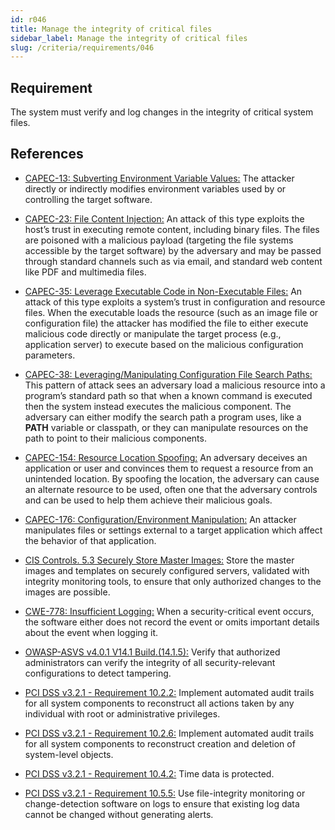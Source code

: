 ```yaml
---
id: r046
title: Manage the integrity of critical files
sidebar_label: Manage the integrity of critical files
slug: /criteria/requirements/046
---
```


## Requirement

The system must verify
and log changes in the integrity
of critical system files.

## References

- [CAPEC-13: Subverting Environment Variable Values:](https://capec.mitre.org/data/definitions/13.html)
  The attacker directly
  or indirectly modifies environment variables used
  by or controlling the target software.

- [CAPEC-23: File Content Injection:](https://capec.mitre.org/data/definitions/23.html)
  An attack of this type exploits
  the host’s trust in executing remote content,
  including binary files.
  The files are poisoned with a malicious payload
  (targeting the file systems accessible by the target software)
  by the adversary
  and may be passed through standard channels
  such as via email,
  and standard web content
  like PDF and multimedia files.

- [CAPEC-35: Leverage Executable Code in Non-Executable Files:](https://capec.mitre.org/data/definitions/35.html)
  An attack of this type exploits
  a system’s trust in configuration
  and resource files.
  When the executable loads the resource
  (such as an image file or configuration file)
  the attacker has modified the file
  to either execute malicious code directly
  or manipulate the target process
  (e.g., application server) to execute
  based on the malicious configuration parameters.

- [CAPEC-38: Leveraging/Manipulating Configuration File Search Paths:](https://capec.mitre.org/data/definitions/38.html)
  This pattern of attack
  sees an adversary load a malicious resource
  into a program’s standard path
  so that when a known command is executed
  then the system instead executes the malicious component.
  The adversary
  can either modify the search path a program uses,
  like a **PATH** variable or classpath,
  or they can manipulate resources
  on the path to point
  to their malicious components.

- [CAPEC-154: Resource Location Spoofing:](https://capec.mitre.org/data/definitions/154.html)
  An adversary deceives an application
  or user and convinces them to request a resource
  from an unintended location.
  By spoofing the location,
  the adversary can cause
  an alternate resource to be used,
  often one that the adversary controls
  and can be used to help them achieve
  their malicious goals.

- [CAPEC-176: Configuration/Environment Manipulation:](https://capec.mitre.org/data/definitions/176.html)
  An attacker manipulates files
  or settings external to a target application
  which affect the behavior
  of that application.

- [CIS Controls. 5.3 Securely Store Master Images:](https://www.cisecurity.org/controls/)
  Store the master images
  and templates on securely configured servers,
  validated with integrity monitoring tools,
  to ensure that only authorized changes
  to the images are possible.

- [CWE-778: Insufficient Logging:](https://cwe.mitre.org/data/definitions/778.html)
  When a security-critical event occurs,
  the software either does not record the event
  or omits important details
  about the event when logging it.

- [OWASP-ASVS v4.0.1 V14.1 Build.(14.1.5):](https://owasp.org/www-pdf-archive/OWASP_Application_Security_Verification_Standard_4.0-en.pdf)
  Verify that authorized administrators
  can verify the integrity
  of all security-relevant configurations
  to detect tampering.

- [PCI DSS v3.2.1 - Requirement 10.2.2:](https://www.pcisecuritystandards.org/documents/PCI_DSS_v3-2-1.pdf)
  Implement automated audit trails
  for all system components to reconstruct
  all actions taken by any individual
  with root or administrative privileges.

- [PCI DSS v3.2.1 - Requirement 10.2.6:](https://www.pcisecuritystandards.org/documents/PCI_DSS_v3-2-1.pdf)
  Implement automated audit trails
  for all system components
  to reconstruct creation
  and deletion of system-level objects.

- [PCI DSS v3.2.1 - Requirement 10.4.2:](https://www.pcisecuritystandards.org/documents/PCI_DSS_v3-2-1.pdf)
  Time data is protected.

- [PCI DSS v3.2.1 - Requirement 10.5.5:](https://www.pcisecuritystandards.org/documents/PCI_DSS_v3-2-1.pdf)
  Use file-integrity monitoring
  or change-detection software on logs
  to ensure that existing log data
  cannot be changed without generating alerts.
